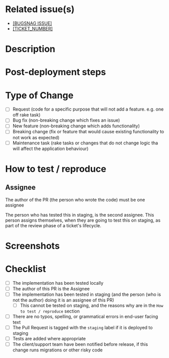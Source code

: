 <!--- Provide a general summary of your changes in the Title above -->

# Related issue(s)

<!--- Paste a link to the Jira issue or tasks that this PR closes here -->

- [[BUGSNAG ISSUE]](link_to_bugsnag_issue)
- [[TICKET_NUMBER]](link_to_aa_url)

# Description

<!--- Describe your changes in detail
        for example: what is the current behavior and what is the new behavior-->

# Post-deployment steps

<!--- If data needs to be migrated or any rake tasks should be executed after deploy, note what to do here -->

# Type of Change
<!--- Check the box(es) that your changes address -->

- [ ] Request (code for a specific purpose that will not add a feature. e.g. one off rake task)
- [ ] Bug fix (non-breaking change which fixes an issue)
- [ ] New feature (non-breaking change which adds functionality)
- [ ] Breaking change (fix or feature that would cause existing functionality to not work as expected)
- [ ] Maintenance task (rake tasks or changes that do not change logic tha will affect the application behaviour)

# How to test / reproduce

## Assignee

The author of the PR (the person who wrote the code) must be one assignee

The person who has tested this in staging, is the second assignee.
This person assigns themselves, when they are going to test this on staging, as part of the review phase of a ticket's lifecycle.

# Screenshots

<!--- If appropriate.
      Protip: You can click and drag files into the pull request page to upload
      Optionally: A link to mockups (if they exist).
  -->

# Checklist

- [ ] The implementation has been tested locally
- [ ] The author of this PR is the Assignee
- [ ] The implementation has been tested in staging (and the person (who is not the author) doing it is an assignee of this PR)
  - [ ] This cannot be tested on staging, and the reasons why are in the `How to test / reproduce` section
- [ ] There are no typos, spelling, or grammatical errors in end-user facing text
- [ ] The Pull Request is tagged with the `staging` label if it is deployed to staging
- [ ] Tests are added where appropriate
- [ ] The client/support team have been notified before release, if this change runs migrations or other risky code

